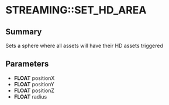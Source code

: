 # STREAMING::SET_HD_AREA

## Summary
Sets a sphere where all assets will have their HD assets triggered

## Parameters
* **FLOAT** positionX
* **FLOAT** positionY
* **FLOAT** positionZ
* **FLOAT** radius